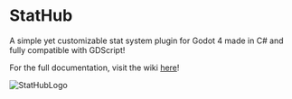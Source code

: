 # StatHub
A simple yet customizable stat system plugin for Godot 4 made in C# and fully compatible with GDScript!

For the full documentation, visit the wiki [here](https://tar-griffin-dd9.notion.site/143dbed22dbf800db7a9fbed72f0bf2c?v=143dbed22dbf81df876d000c3379db2f)!

![StatHubLogo](https://github.com/user-attachments/assets/abef426a-7705-429a-8622-4ae6d190340b)

